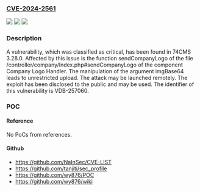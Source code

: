 ### [CVE-2024-2561](https://cve.mitre.org/cgi-bin/cvename.cgi?name=CVE-2024-2561)
![](https://img.shields.io/static/v1?label=Product&message=74CMS&color=blue)
![](https://img.shields.io/static/v1?label=Version&message=%3D%203.28.0%20&color=brighgreen)
![](https://img.shields.io/static/v1?label=Vulnerability&message=CWE-434%20Unrestricted%20Upload&color=brighgreen)

### Description

A vulnerability, which was classified as critical, has been found in 74CMS 3.28.0. Affected by this issue is the function sendCompanyLogo of the file /controller/company/Index.php#sendCompanyLogo of the component Company Logo Handler. The manipulation of the argument imgBase64 leads to unrestricted upload. The attack may be launched remotely. The exploit has been disclosed to the public and may be used. The identifier of this vulnerability is VDB-257060.

### POC

#### Reference
No PoCs from references.

#### Github
- https://github.com/NaInSec/CVE-LIST
- https://github.com/tanjiti/sec_profile
- https://github.com/wy876/POC
- https://github.com/wy876/wiki

